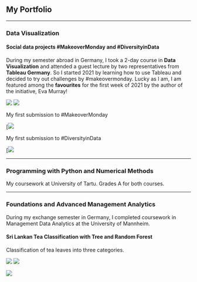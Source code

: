 ## My Portfolio

--- 

### Data Visualization

#### Social data projects #MakeoverMonday and #DiversityinData
During my semester abroad in Germany, I took a 2-day course in **Data Visualization** and attended a guest lecture by two representatives from **Tableau Germany**. So I started 2021 by learning how to use Tableau and decided to try out challenges by #makeovermonday. Lucky as I am, I am featured among the **favourites** for the first week of 2021 by the author of the initiative, Eva Murray!

[![](https://img.shields.io/badge/Youtube-Comment-color?logo=Youtube)](https://youtu.be/qAenJZrvQ70?t=635)
[![](https://img.shields.io/badge/Tableau-Public_profile-color?logo=Tableau)](https://public.tableau.com/profile/diep.tran.ngoc#!/)

My first submission to #MakeoverMonday

[![](https://user-images.githubusercontent.com/59410249/104107372-ec321800-52bb-11eb-828d-3fa7c9fa8a27.PNG)

My first submission to #DiversityinData

[![](https://user-images.githubusercontent.com/59410249/104107374-ee947200-52bb-11eb-973a-7a864b9353d0.PNG)

---

### Programming with Python and Numerical Methods
My coursework at University of Tartu. Grades A for both courses.

---

### Foundations and Advanced Management Analytics
During my exchange semester in Germany, I completed coursework in Management Data Analytics at the University of Mannheim.

#### Sri Lankan Tea Classification with Tree and Random Forest
Classification of tea leaves into three categories.

[![](https://img.shields.io/badge/Slides-Inferences-color?logo=Slides)](https://docs.google.com/presentation/d/1VFXGNgJ78ES0TEY4BiuB2hW1WEX1nwjHEDQahjgeiFE/edit?usp=sharing) [![](https://img.shields.io/badge/R-R_File-color?logo=R)](https://github.com/dieptn1610/data-analytics/blob/main/Sri%20Lankan_Tea_Case.R)

![](https://www.comunicaffe.com/wp-content/uploads/2015/02/green-tea-leaves-640x400.jpg)
